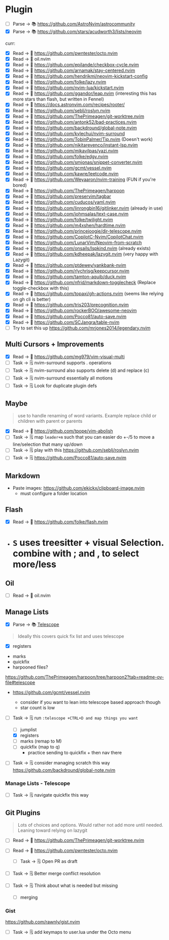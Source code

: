 # Plugin

- [ ] Parse -> 📚 https://github.com/AstroNvim/astrocommunity
- [x] Parse -> 📚 https://github.com/stars/acudworth3/lists/neovim

curr:

- [x] Read -> 📖 https://github.com/pwntester/octo.nvim
- [x] Read -> 📖 oil.nvim
- [x] Read -> 📖 https://github.com/epilande/checkbox-cycle.nvim
- [x] Read -> 📖 https://github.com/arnamak/stay-centered.nvim
- [x] Read -> 📖 https://github.com/hendrikmi/neovim-kickstart-config
- [x] Read -> 📖 https://github.com/folke/lazy.nvim
- [x] Read -> 📖 https://github.com/nvim-lua/kickstart.nvim
- [x] Read -> 📖 https://github.com/ggandor/leap.nvim (interesting this has more stars than flash, but written in Fennel)
- [x] Read -> 📖 https://docs.astronvim.com/recipes/rooter/
- [x] Read -> 📖 https://github.com/seblj/roslyn.nvim
- [x] Read -> 📖 https://github.com/ThePrimeagen/git-worktree.nvim
- [x] Read -> 📖 https://github.com/antonk52/bad-practices.nvim
- [x] Read -> 📖 https://github.com/backdround/global-note.nvim
- [x] Read -> 📖 https://github.com/kylechui/nvim-surround
- [x] Read -> 📖 https://github.com/TobinPalmer/Tip.nvim (Doesn't work)
- [x] Read -> 📖 https://github.com/nikitarevenco/instant-lsp.nvim
- [x] Read -> 📖 https://github.com/mikavilpas/yazi.nvim
- [x] Read -> 📖 https://github.com/folke/edgy.nvim
- [x] Read -> 📖 https://github.com/smjonas/snippet-converter.nvim
- [x] Read -> 📖 https://github.com/gcmt/vessel.nvim
- [x] Read -> 📖 https://github.com/kawre/leetcode.nvim
- [x] Read -> 📖 https://github.com/Weyaaron/nvim-training (FUN if you're bored)
- [x] Read -> 📖 https://github.com/ThePrimeagen/harpoon
- [x] Read -> 📖 https://github.com/preservim/tagbar
- [x] Read -> 📖 https://github.com/cuducos/yaml.nvim
- [x] Read -> 📖 https://github.com/linrongbin16/gitlinker.nvim (already in use)
- [x] Read -> 📖 https://github.com/johmsalas/text-case.nvim
- [x] Read -> 📖 https://github.com/folke/twilight.nvim
- [x] Read -> 📖 https://github.com/m4xshen/hardtime.nvim
- [x] Read -> 📖 https://github.com/princejoogie/dir-telescope.nvim
- [x] Read -> 📖 https://github.com/CopilotC-Nvim/CopilotChat.nvim
- [x] Read -> 📖 https://github.com/LunarVim/Neovim-from-scratch
- [x] Read -> 📖 https://github.com/onsails/lspkind.nvim (already exists)
- [x] Read -> 📖 https://github.com/kdheepak/lazygit.nvim (very happy with Lazygit)
- [x] Read -> 📖 https://github.com/ptdewey/yankbank-nvim
- [x] Read -> 📖 https://github.com/rlychrisg/keepcursor.nvim
- [x] Read -> 📖 https://github.com/tamton-aquib/duck.nvim
- [x] Read -> 📖 https://github.com/nfrid/markdown-togglecheck (Replace toggle-checkbox with this)
- [x] Read -> 📖 https://github.com/topaxi/gh-actions.nvim (seems like relying on gh cli is better)
- [x] Read -> 📖 https://github.com/tris203/precognition.nvim
- [x] Read -> 📖 https://github.com/rockerBOO/awesome-neovim
- [x] Read -> 📖 https://github.com/Pocco81/auto-save.nvim
- [x] Read -> 📖 https://github.com/SCJangra/table-nvim
- [ ] Try to set this up https://github.com/mrjones2014/legendary.nvim

## Multi Cursors + Improvements

- [x] Read -> 📖 https://github.com/mg979/vim-visual-multi
- [ ] Task -> 🗒️ nvim-surround supports . operations
- [ ] Task -> 🗒️ nvim-surround also supports delete (d) and replace (c)
- [ ] Task -> 🗒️ nvim-surround essentially all motions
- [ ] Task -> 🗒️ Look for duplicate plugin defs

## Maybe

> use to handle renaming of word variants. Example replace child or children with parent or parents

- [x] Read -> 📖 https://github.com/tpope/vim-abolish
- [ ] Task -> 🗒️ map `leader+m` such that you can easier do +-/5 to move a line/selection that many up/down
- [ ] Task -> 🗒️ play with this https://github.com/seblj/roslyn.nvim
- [ ] Task -> 🗒️ https://github.com/Pocco81/auto-save.nvim

## Markdown

- Paste images: https://github.com/ekickx/clipboard-image.nvim
  - must configure a folder location

## Flash

- [x] Read -> 📖 https://github.com/folke/flash.nvim

- # `S` uses treesitter + visual Selection. combine with ; and , to select more/less

## Oil

- [ ] Read -> 📖 oil.nvim

## Manage Lists

- [x] Parse -> 📚 [Telescope](./core_skills_v0.md)

> Ideally this covers quick fix list and uses telescope

- [x] registers
- marks
- quickfix
- harpooned files?

https://github.com/ThePrimeagen/harpoon/tree/harpoon2?tab=readme-ov-file#telescope

- https://github.com/gcmt/vessel.nvim

  - consider if you want to lean into telescope based approach though
  - star count is low

- [ ] Task -> 🗒️ run `:telescope +CTRL+D and map things you want`

  - [ ] jumplist
  - [x] registers
  - [ ] marks (remap to M)
  - [ ] quickfix (map to q)
    - practice sending to quickfix + then nav there

- [ ] Task -> 🗒️ consider managing scratch this way https://github.com/backdround/global-note.nvim

### Manage Lists - Telescope

- [ ] Task -> 🗒️ navigate quickfix this way

## Git Plugins

> Lots of choices and options. Would rather not add more until needed. Leaning toward
> relying on lazygit

- [ ] Read -> 📖 https://github.com/ThePrimeagen/git-worktree.nvim
- [ ] Read -> 📖 https://github.com/pwntester/octo.nvim
  - [ ] Task -> 🗒️ Open PR as draft
- [ ] Task -> 🗒️ Better merge conflict resolution

- [ ] Task -> 🗒️ Think about what is needed but missing
  - [ ] merging

### Gist

https://github.com/rawnly/gist.nvim

- [ ] Task -> 🗒️ add keymaps to user.lua under the Octo menu
